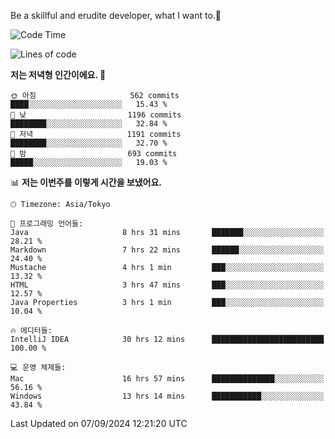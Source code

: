 Be a skillful and erudite developer, what I want to.👶

<!--START_SECTION:waka-->
![Code Time](http://img.shields.io/badge/Code%20Time-1%2C244%20hrs%2010%20mins-blue)

![Lines of code](https://img.shields.io/badge/%EC%A0%80%EB%8A%94%20%EC%97%AC%ED%83%9C%EA%B9%8C%EC%A7%80%20-2.7%20million%20%EC%A4%84%EC%9D%98%20%EC%BD%94%EB%93%9C%EB%A5%BC%20%EC%9E%91%EC%84%B1%ED%96%88%EC%96%B4%EC%9A%94.-blue)

**저는 저녁형 인간이에요. 🦉** 

```text
🌞 아침                     562 commits         ████░░░░░░░░░░░░░░░░░░░░░   15.43 % 
🌆 낮　                     1196 commits        ████████░░░░░░░░░░░░░░░░░   32.84 % 
🌃 저녁                     1191 commits        ████████░░░░░░░░░░░░░░░░░   32.70 % 
🌙 밤　                     693 commits         █████░░░░░░░░░░░░░░░░░░░░   19.03 % 
```


📊 **저는 이번주를 이렇게 시간을 보냈어요.** 

```text
🕑︎ Timezone: Asia/Tokyo

💬 프로그래밍 언어들: 
Java                     8 hrs 31 mins       ███████░░░░░░░░░░░░░░░░░░   28.21 % 
Markdown                 7 hrs 22 mins       ██████░░░░░░░░░░░░░░░░░░░   24.40 % 
Mustache                 4 hrs 1 min         ███░░░░░░░░░░░░░░░░░░░░░░   13.32 % 
HTML                     3 hrs 47 mins       ███░░░░░░░░░░░░░░░░░░░░░░   12.57 % 
Java Properties          3 hrs 1 min         ███░░░░░░░░░░░░░░░░░░░░░░   10.04 % 

🔥 에디터들: 
IntelliJ IDEA            30 hrs 12 mins      █████████████████████████   100.00 % 

💻 운영 체제들: 
Mac                      16 hrs 57 mins      ██████████████░░░░░░░░░░░   56.16 % 
Windows                  13 hrs 14 mins      ███████████░░░░░░░░░░░░░░   43.84 % 
```


 Last Updated on 07/09/2024 12:21:20 UTC
<!--END_SECTION:waka-->
